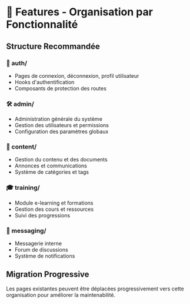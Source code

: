 # 📁 Features - Organisation par Fonctionnalité

## Structure Recommandée

### 🔐 auth/
- Pages de connexion, déconnexion, profil utilisateur
- Hooks d'authentification
- Composants de protection des routes

### 🛠️ admin/
- Administration générale du système
- Gestion des utilisateurs et permissions
- Configuration des paramètres globaux

### 📄 content/
- Gestion du contenu et des documents
- Annonces et communications
- Système de catégories et tags

### 🎓 training/
- Module e-learning et formations
- Gestion des cours et ressources
- Suivi des progressions

### 💬 messaging/
- Messagerie interne
- Forum de discussions
- Système de notifications

## Migration Progressive
Les pages existantes peuvent être déplacées progressivement vers cette organisation pour améliorer la maintenabilité.